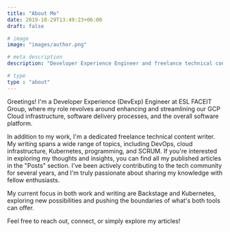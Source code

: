 ```yaml
---
title: "About Me"
date: 2019-10-29T13:49:23+06:00
draft: false

# image
image: "images/author.png"

# meta description
description: "Developer Experience Engineer and freelance technical content writer, passionate about simplifying cloud infrastructure, DevOps, and Kubernetes. Explore insightful articles and join the tech journey"

# type
type : "about"
---
```


Greetings! I'm a Developer Experience (DevExp) Engineer at ESL FACEIT Group, where my role revolves around enhancing and streamlining our GCP Cloud infrastructure, software delivery processes, and the overall software platform.

In addition to my work, I'm a dedicated freelance technical content writer. My writing spans a wide range of topics, including DevOps, cloud infrastructure, Kubernetes, programming, and SCRUM. If you're interested in exploring my thoughts and insights, you can find all my published articles in the "Posts" section. I've been actively contributing to the tech community for several years, and I'm truly passionate about sharing my knowledge with fellow enthusiasts.

My current focus in both work and writing are Backstage and Kubernetes, exploring new possibilities and pushing the boundaries of what's both tools can offer.

Feel free to reach out, connect, or simply explore my articles!
